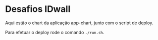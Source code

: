 # Desafios IDwall

Aqui estão o chart da aplicação app-chart, junto com o script de deploy.

Para efetuar o deploy rode o comando `./run.sh`.
